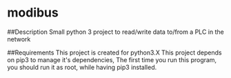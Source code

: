# modibus

##Description
Small python 3 project to read/write data to/from a PLC in the network

##Requirements
This project is created for python3.X
This project depends on pip3 to manage it's dependencies,
The first time you run this program, you should run it as root, while having pip3 installed.
